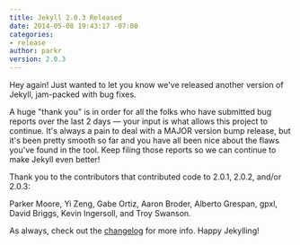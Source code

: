 ```yaml
---
title: Jekyll 2.0.3 Released
date: 2014-05-08 19:43:17 -07:00
categories:
- release
author: parkr
version: 2.0.3
---
```


Hey again! Just wanted to let you know we've released another version of Jekyll, jam-packed with bug fixes.

A huge "thank you" is in order for all the folks who have submitted bug reports over the last 2 days &mdash; your input is what allows this project to continue. It's always a pain to deal with a MAJOR version bump release, but it's been pretty smooth so far and you have all been nice about the flaws you've found in the tool. Keep filing those reports so we can continue to make Jekyll even better!

Thank you to the contributors that contributed code to 2.0.1, 2.0.2, and/or 2.0.3:

Parker Moore, Yi Zeng, Gabe Ortiz, Aaron Broder, Alberto Grespan, gpxl, David Briggs, Kevin Ingersoll, and Troy Swanson.

As always, check out the [changelog](/docs/history/) for more info. Happy Jekylling!
